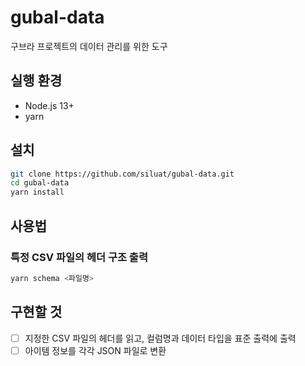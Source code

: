 # gubal-data

구브라 프로젝트의 데이터 관리를 위한 도구

## 실행 환경

- Node.js 13+
- yarn

## 설치

```bash
git clone https://github.com/siluat/gubal-data.git
cd gubal-data
yarn install
```

## 사용법

### 특정 CSV 파일의 헤더 구조 출력

```bash
yarn schema <파일명>
```

## 구현할 것

- [ ] 지정한 CSV 파일의 헤더를 읽고, 컬럼명과 데이터 타입을 표준 출력에 출력
- [ ] 아이템 정보를 각각 JSON 파일로 변환